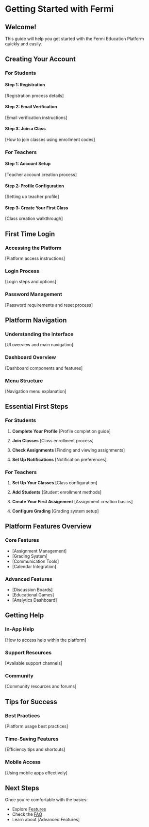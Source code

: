 # Getting Started with Fermi

## Welcome!

This guide will help you get started with the Fermi Education Platform quickly and easily.

## Creating Your Account

### For Students

#### Step 1: Registration
[Registration process details]

#### Step 2: Email Verification
[Email verification instructions]

#### Step 3: Join a Class
[How to join classes using enrollment codes]

### For Teachers

#### Step 1: Account Setup
[Teacher account creation process]

#### Step 2: Profile Configuration
[Setting up teacher profile]

#### Step 3: Create Your First Class
[Class creation walkthrough]

## First Time Login

### Accessing the Platform
[Platform access instructions]

### Login Process
[Login steps and options]

### Password Management
[Password requirements and reset process]

## Platform Navigation

### Understanding the Interface
[UI overview and main navigation]

### Dashboard Overview
[Dashboard components and features]

### Menu Structure
[Navigation menu explanation]

## Essential First Steps

### For Students

1. **Complete Your Profile**
   [Profile completion guide]

2. **Join Classes**
   [Class enrollment process]

3. **Check Assignments**
   [Finding and viewing assignments]

4. **Set Up Notifications**
   [Notification preferences]

### For Teachers

1. **Set Up Your Classes**
   [Class configuration]

2. **Add Students**
   [Student enrollment methods]

3. **Create Your First Assignment**
   [Assignment creation basics]

4. **Configure Grading**
   [Grading system setup]

## Platform Features Overview

### Core Features
- [Assignment Management]
- [Grading System]
- [Communication Tools]
- [Calendar Integration]

### Advanced Features
- [Discussion Boards]
- [Educational Games]
- [Analytics Dashboard]

## Getting Help

### In-App Help
[How to access help within the platform]

### Support Resources
[Available support channels]

### Community
[Community resources and forums]

## Tips for Success

### Best Practices
[Platform usage best practices]

### Time-Saving Features
[Efficiency tips and shortcuts]

### Mobile Access
[Using mobile apps effectively]

## Next Steps

Once you're comfortable with the basics:
- Explore [Features](features/README.md)
- Check the [FAQ](faq.md)
- Learn about [Advanced Features]